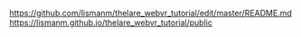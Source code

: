 https://github.com/lismanm/thelare_webvr_tutorial/edit/master/README.md
https://lismanm.github.io/thelare_webvr_tutorial/public
